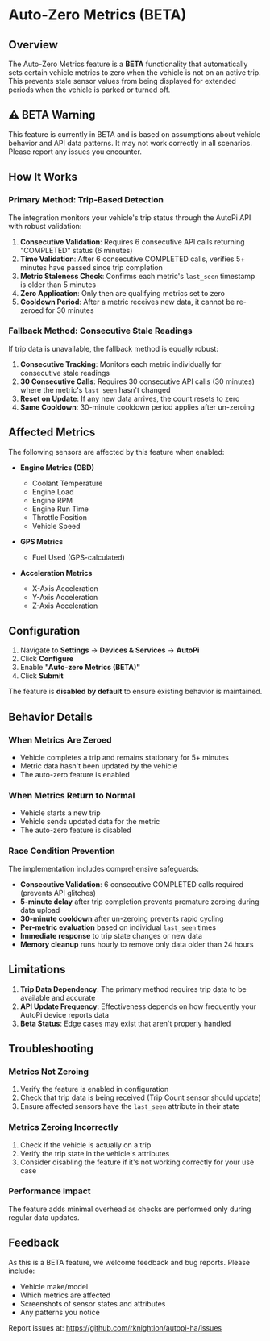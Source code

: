 # Auto-Zero Metrics (BETA)

## Overview

The Auto-Zero Metrics feature is a **BETA** functionality that automatically sets certain vehicle metrics to zero when the vehicle is not on an active trip. This prevents stale sensor values from being displayed for extended periods when the vehicle is parked or turned off.

## ⚠️ BETA Warning

This feature is currently in BETA and is based on assumptions about vehicle behavior and API data patterns. It may not work correctly in all scenarios. Please report any issues you encounter.

## How It Works

### Primary Method: Trip-Based Detection

The integration monitors your vehicle's trip status through the AutoPi API with robust validation:

1. **Consecutive Validation**: Requires 6 consecutive API calls returning "COMPLETED" status (6 minutes)
2. **Time Validation**: After 6 consecutive COMPLETED calls, verifies 5+ minutes have passed since trip completion
3. **Metric Staleness Check**: Confirms each metric's `last_seen` timestamp is older than 5 minutes
4. **Zero Application**: Only then are qualifying metrics set to zero
5. **Cooldown Period**: After a metric receives new data, it cannot be re-zeroed for 30 minutes

### Fallback Method: Consecutive Stale Readings

If trip data is unavailable, the fallback method is equally robust:

1. **Consecutive Tracking**: Monitors each metric individually for consecutive stale readings
2. **30 Consecutive Calls**: Requires 30 consecutive API calls (30 minutes) where the metric's `last_seen` hasn't changed
3. **Reset on Update**: If any new data arrives, the count resets to zero
4. **Same Cooldown**: 30-minute cooldown period applies after un-zeroing

## Affected Metrics

The following sensors are affected by this feature when enabled:

- **Engine Metrics (OBD)**
  - Coolant Temperature
  - Engine Load
  - Engine RPM
  - Engine Run Time
  - Throttle Position
  - Vehicle Speed

- **GPS Metrics**
  - Fuel Used (GPS-calculated)

- **Acceleration Metrics**
  - X-Axis Acceleration
  - Y-Axis Acceleration
  - Z-Axis Acceleration

## Configuration

1. Navigate to **Settings** → **Devices & Services** → **AutoPi**
2. Click **Configure**
3. Enable **"Auto-zero Metrics (BETA)"**
4. Click **Submit**

The feature is **disabled by default** to ensure existing behavior is maintained.

## Behavior Details

### When Metrics Are Zeroed

- Vehicle completes a trip and remains stationary for 5+ minutes
- Metric data hasn't been updated by the vehicle
- The auto-zero feature is enabled

### When Metrics Return to Normal

- Vehicle starts a new trip
- Vehicle sends updated data for the metric
- The auto-zero feature is disabled

### Race Condition Prevention

The implementation includes comprehensive safeguards:

- **Consecutive Validation**: 6 consecutive COMPLETED calls required (prevents API glitches)
- **5-minute delay** after trip completion prevents premature zeroing during data upload
- **30-minute cooldown** after un-zeroing prevents rapid cycling
- **Per-metric evaluation** based on individual `last_seen` times
- **Immediate response** to trip state changes or new data
- **Memory cleanup** runs hourly to remove only data older than 24 hours

## Limitations

1. **Trip Data Dependency**: The primary method requires trip data to be available and accurate
2. **API Update Frequency**: Effectiveness depends on how frequently your AutoPi device reports data
3. **Beta Status**: Edge cases may exist that aren't properly handled

## Troubleshooting

### Metrics Not Zeroing

1. Verify the feature is enabled in configuration
2. Check that trip data is being received (Trip Count sensor should update)
3. Ensure affected sensors have the `last_seen` attribute in their state

### Metrics Zeroing Incorrectly

1. Check if the vehicle is actually on a trip
2. Verify the trip state in the vehicle's attributes
3. Consider disabling the feature if it's not working correctly for your use case

### Performance Impact

The feature adds minimal overhead as checks are performed only during regular data updates.

## Feedback

As this is a BETA feature, we welcome feedback and bug reports. Please include:

- Vehicle make/model
- Which metrics are affected
- Screenshots of sensor states and attributes
- Any patterns you notice

Report issues at: https://github.com/rknightion/autopi-ha/issues